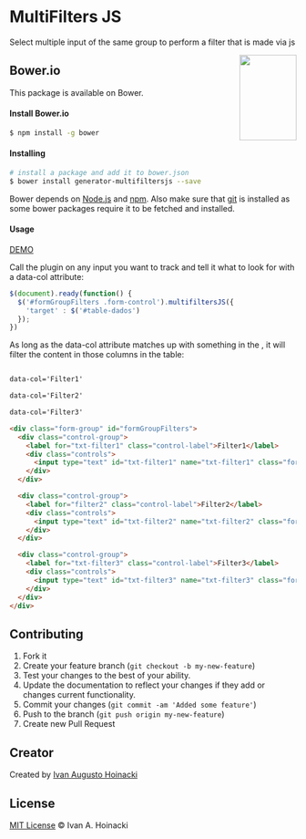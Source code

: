 MultiFilters JS
=========

Select multiple input of the same group to perform a filter that is made via js

<img align="right" height="150" width="100" src="http://bower.io/img/bower-logo.png">

## Bower.io

This package is available on Bower.

#### Install Bower.io

```sh
$ npm install -g bower
```

#### Installing

```sh
# install a package and add it to bower.json
$ bower install generator-multifiltersjs --save
```

Bower depends on [Node.js](http://nodejs.org/) and [npm](http://npmjs.org/). Also make sure that [git](http://git-scm.com/) is installed as some bower
packages require it to be fetched and installed.

#### Usage

[DEMO](http://ivanhoinacki.github.io/generator-multifiltersjs/)

Call the plugin on any input you want to track and tell it what to look for with a data-col attribute:

```js
$(document).ready(function() {
  $('#formGroupFilters .form-control').multifiltersJS({
    'target' : $('#table-dados')
  });
})
```
As long as the data-col attribute matches up with something in the <thead>, it will filter the content in those columns in the table:

```html

data-col='Filter1'

data-col='Filter2'

data-col='Filter3'

```

```html
<div class="form-group" id="formGroupFilters">
  <div class="control-group">
    <label for="txt-filter1" class="control-label">Filter1</label>
    <div class="controls">
      <input type="text" id="txt-filter1" name="txt-filter1" class="form-control" data-col='Filter1'>
    </div>
  </div>

  <div class="control-group">
    <label for="filter2" class="control-label">Filter2</label>
    <div class="controls">
      <input type="text" id="txt-filter2" name="txt-filter2" class="form-control" data-col='Filter2'>
    </div>
  </div>

  <div class="control-group">
    <label for="txt-filter3" class="control-label">Filter3</label>
    <div class="controls">
      <input type="text" id="txt-filter3" name="txt-filter3" class="form-control" data-col='Filter3'>
    </div>
  </div>
</div>
```

## Contributing

1. Fork it
2. Create your feature branch (`git checkout -b my-new-feature`)
3. Test your changes to the best of your ability.
4. Update the documentation to reflect your changes if they add or changes current functionality.
5. Commit your changes (`git commit -am 'Added some feature'`)
6. Push to the branch (`git push origin my-new-feature`)
7. Create new Pull Request

## Creator

Created by [Ivan Augusto Hoinacki](http://ivanhoinacki.com)

## License

[MIT License](http://ivanhoinacki.mit-license.org/) © Ivan A. Hoinacki
